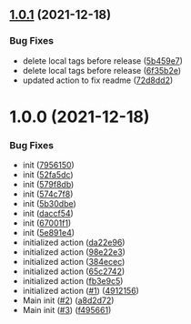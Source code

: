 ## [1.0.1](https://github.com/swarm-io/action-build-push-image/compare/v1.0.0...v1.0.1) (2021-12-18)


### Bug Fixes

* delete local tags before release ([5b459e7](https://github.com/swarm-io/action-build-push-image/commit/5b459e721766aab625c1a4a01bc1b1ef4a122580))
* delete local tags before release ([6f35b2e](https://github.com/swarm-io/action-build-push-image/commit/6f35b2e1eff5604ae788e44265f0c82f99aa938a))
* updated action to fix readme ([72d8dd2](https://github.com/swarm-io/action-build-push-image/commit/72d8dd2745c1d81436c3ef1acc9d2b6bb3d41cfb))

# 1.0.0 (2021-12-18)


### Bug Fixes

* init ([7956150](https://github.com/swarm-io/action-build-push-image/commit/795615082fa228b0221f1490a597b825791c07a0))
* init ([52fa5dc](https://github.com/swarm-io/action-build-push-image/commit/52fa5dc8cdb26cbce6b67b7859fbef199b931edb))
* init ([579f8db](https://github.com/swarm-io/action-build-push-image/commit/579f8db6ebd866eb4c42caa083a91b0f0d1af950))
* init ([574c7f8](https://github.com/swarm-io/action-build-push-image/commit/574c7f820e482f8190bb957b5bae7ea1e40dca6f))
* init ([5b30dbe](https://github.com/swarm-io/action-build-push-image/commit/5b30dbe961efdea4cdcd76072895b0f5c6807027))
* init ([daccf54](https://github.com/swarm-io/action-build-push-image/commit/daccf545b2d6bac3a6f56f300d9b9084bdf88aff))
* init ([67001f1](https://github.com/swarm-io/action-build-push-image/commit/67001f16addde585b7a78141bd0f8a9c900e5d99))
* init ([5e891e4](https://github.com/swarm-io/action-build-push-image/commit/5e891e4234867ea8ace0a144efd73edd1f9fc28c))
* initialized action ([da22e96](https://github.com/swarm-io/action-build-push-image/commit/da22e960a260e7a01554f3814f50fe55e2055b16))
* initialized action ([98e22e3](https://github.com/swarm-io/action-build-push-image/commit/98e22e32fb044bed05b4010b2143bf096ff93560))
* initialized action ([384ecec](https://github.com/swarm-io/action-build-push-image/commit/384ecec831afdd4d45f113d454a7edf529ab5d87))
* initialized action ([65c2742](https://github.com/swarm-io/action-build-push-image/commit/65c27424c6c62754b3391412026d2a68cc7c5146))
* initialized action ([fb3e9c5](https://github.com/swarm-io/action-build-push-image/commit/fb3e9c50724161c18900ed148b578690bd5105fd))
* initialized action ([#1](https://github.com/swarm-io/action-build-push-image/issues/1)) ([4912156](https://github.com/swarm-io/action-build-push-image/commit/49121565d30b0fc3b6c531c9dfb418c877570c60))
* Main init ([#2](https://github.com/swarm-io/action-build-push-image/issues/2)) ([a8d2d72](https://github.com/swarm-io/action-build-push-image/commit/a8d2d725cc007cc072f4f9940bc2445767e50205))
* Main init ([#3](https://github.com/swarm-io/action-build-push-image/issues/3)) ([f495661](https://github.com/swarm-io/action-build-push-image/commit/f495661ba42724d5aecc92ff8558eb4f8871c935))
